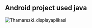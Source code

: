 ## Android project used java

![Thamarezki_displayaplikasi](https://github.com/user-attachments/assets/61acc570-c3ca-4003-a59b-d615178a1048)
